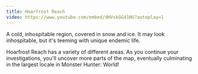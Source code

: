 ```yaml
---
title: Hoarfrost Reach
video: https://www.youtube.com/embed/dHVskGG41HU?autoplay=1
---
```


A cold, inhospitable region, covered in snow and ice. It may look inhospitable, but it's teeming with unique endemic life.

Hoarfrost Reach has a variety of different areas.
As you continue your investigations, you'll uncover more parts of the map, eventually culminating in the largest locale in Monster Hunter: World!
